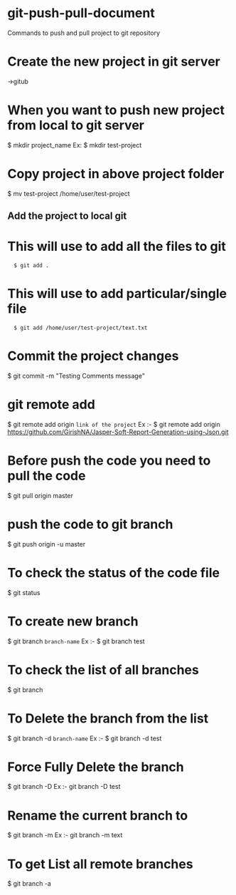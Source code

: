 # git-push-pull-document
Commands to push and pull project to git repository

# Create the new project in git server 
  ->gitub

# When you want to push new project from local to git server
  $ mkdir project_name
    Ex: $ mkdir test-project

# Copy project in above project folder
  $ mv test-project /home/user/test-project

## Add the project to local git 
   # This will use to add all the files to git 
      $ git add .
   # This will use to add particular/single file
      $ git add /home/user/test-project/text.txt 
      
# Commit the project changes
  $ git commit -m "Testing Comments message"
  
# git remote add 
  $ git remote add origin `link of the project`
   Ex :- $ git remote add origin https://github.com/GirishNA/Jasper-Soft-Report-Generation-using-Json.git
    
# Before push the code you need to pull the code
  $ git pull origin master
  
# push the code to git branch
  $ git push origin -u master
  
# To check the status of the code file
  $ git status
  
# To create new branch 
  $ git branch `branch-name`
    Ex :- $ git branch test
  
# To check the list of all branches 
  $ git branch 
  
# To Delete the branch from the list
  $ git branch -d `branch-name`
    Ex :- $ git branch -d test
    
# Force Fully Delete the branch 
  $ git branch -D <branch>
    Ex :- git branch -D test

# Rename the current branch to <branch>
  $ git branch -m <branch>
    Ex :- git branch -m text
  
# To get List all remote branches
  $ git branch -a
